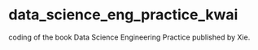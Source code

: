 # data_science_eng_practice_kwai
coding of the book Data Science Engineering Practice published by Xie.
